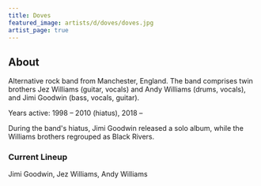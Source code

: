 ```yaml
---
title: Doves
featured_image: artists/d/doves/doves.jpg
artist_page: true
---
```

## About

Alternative rock band from Manchester, England.
The band comprises twin brothers Jez Williams (guitar, vocals) and Andy Williams (drums, vocals), and Jimi Goodwin (bass, vocals, guitar).

Years active: 1998 – 2010 (hiatus), 2018 –

During the band's hiatus, Jimi Goodwin released a solo album, while the Williams brothers regrouped as Black Rivers.


### Current Lineup

Jimi Goodwin, Jez Williams, Andy Williams

